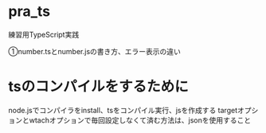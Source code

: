 # pra_ts
練習用TypeScript実践

①number.tsとnumber.jsの書き方、エラー表示の違い

# tsのコンパイルをするために
node.jsでコンパイラをinstall、tsをコンパイル実行、jsを作成する
targetオプションとwtachオプションで毎回設定しなくて済む方法は、jsonを使用すること
